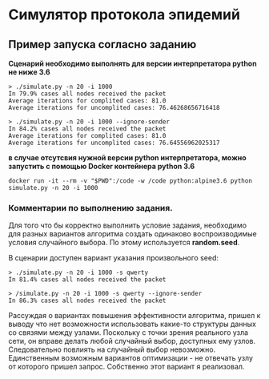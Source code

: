 # Симулятор протокола эпидемий

## Пример запуска согласно заданию

**Сценарий необходимо выполнять для версии интерпретатора python не ниже 3.6**
```
> ./simulate.py -n 20 -i 1000
In 79.9% cases all nodes received the packet
Average iterations for complited cases: 81.0
Average iterations for uncomplited cases: 76.46268656716418

> ./simulate.py -n 20 -i 1000 --ignore-sender
In 84.2% cases all nodes received the packet
Average iterations for complited cases: 81.0
Average iterations for uncomplited cases: 76.64556962025317
```
**в случае отсутсвия нужной версии python интерпретатора, можно запустить с помощью
Docker контейнера python 3.6**
```
docker run -it --rm -v "$PWD":/code -w /code python:alpine3.6 python simulate.py -n 20 -i 1000
```


### Комментарии по выполнению задания.

Для того что бы корректно выполнить условие задания, необходимо для разных вариантов алгоритма
создать одинаково воспроизводимые условия случайного выбора.
По этому используется **random.seed**.

В сценарии доступен вариант указания произвольного seed:

```
> ./simulate.py -n 20 -i 1000 -s qwerty
In 81.4% cases all nodes received the packet

> /simulate.py -n 20 -i 1000 -s qwerty --ignore-sender
In 86.3% cases all nodes received the packet
```

Рассуждая о вариантах повышения эффективности алгоритма, пришел к выводу что нет возможности использовать какие-то структуры данных со связями между узлами. Поскольку с точки зрения реального узла сети, он вправе делать любой случайный выбор, доступных ему узлов. Следовательно повлиять на случайный выбор невозможно. Единственным возможным вариантов оптимизации - не отвечать узлу от которого пришел запрос. Собственно этот вариант я реализовал.
